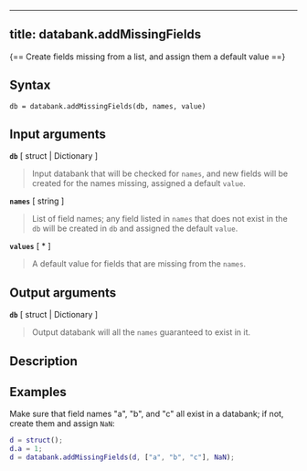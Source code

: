 
---
title: databank.addMissingFields
---

{== Create fields missing from a list, and assign them a default value ==}


## Syntax

    db = databank.addMissingFields(db, names, value)


## Input arguments

__`db`__ [ struct | Dictionary ]
>
> Input databank that will be checked for `names`, and new fields will be
> created for the names missing, assigned a default `value`.
>

__`names`__ [ string ]
>
> List of field names; any field listed in `names` that does not exist in
> the `db` will be created in `db` and assigned the default `value`.
>

__`values`__ [ * ]
>
> A default value for fields that are missing from the `names`.
>


## Output arguments

__`db`__ [ struct | Dictionary ]
>
> Output databank will all the `names` guaranteed to exist in it.
>


## Description


## Examples

Make sure that field names "a", "b", and "c" all exist in a databank; if
not, create them and assign `NaN`:

```matlab
d = struct();
d.a = 1;
d = databank.addMissingFields(d, ["a", "b", "c"], NaN);
```


